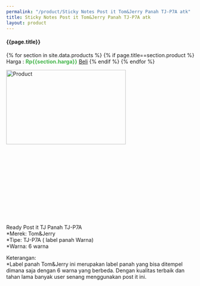 ```yaml
---
permalink: "/product/Sticky Notes Post it Tom&Jerry Panah TJ-P7A atk"
title: Sticky Notes Post it Tom&Jerry Panah TJ-P7A atk
layout: product
---
```


#### {{page.title}}

{% for section in site.data.products %}
	{% if page.title==section.product %}
Harga : <span style="color:#42b549">**Rp{{section.harga}}**</span>  <a class="btn btn-success" href="http://api.whatsapp.com/send?phone={{site.whatsapp}}&text=kak saya mau beli {{page.title}} 1 buah %0A harga%3A {{section.harga}} bayarnya di kampus ia kak %3A)" style="width:100px;">Beli</a>
	{% endif %}
{% endfor %}

<image src="{{site.baseurl}}/img/Sticky Notes Post it Tom&Jerry Panah TJ-P7A atk.png" alt="Product" width="80%" height="50%" style="max-width:400px;max-height:400px"/>

Ready Post it TJ Panah TJ-P7A  
*Merek: Tom&Jerry  
*Tipe: TJ-P7A ( label panah Warna)  
*Warna: 6 warna  
  
Keterangan:  
*Label panah Tom&Jerry ini merupakan label panah yang bisa ditempel dimana saja dengan 6 warna yang berbeda. Dengan kualitas terbaik dan tahan lama banyak user senang menggunakan post it ini.